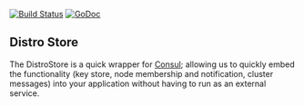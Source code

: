 [![Build Status](https://travis-ci.org/gambol99/distrostore.svg?branch=master)](https://travis-ci.org/gambol99/distrostore)
[![GoDoc](http://godoc.org/github.com/gambol99/distrostore?status.png)](http://godoc.org/github.com/gambol99/distrostore)


Distro Store
----------

The DistroStore is a quick wrapper for [Consul](https://github.com/hashicorp/consul); allowing us to quickly embed the functionality (key store, node membership and notification, cluster messages) into your application without having to run as an external service.

